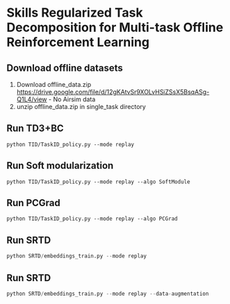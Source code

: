 # Skills Regularized Task Decomposition for Multi-task Offline Reinforcement Learning

## Download offline datasets

1. Download offline_data.zip
https://drive.google.com/file/d/12gKAtvSr9XOLvHSiZSsX5BsqASg-Q1L4/view - No Airsim data
2. unzip offline_data.zip in single_task directory

## Run TD3+BC
```
python TID/TaskID_policy.py --mode replay
```

## Run Soft modularization
```
python TID/TaskID_policy.py --mode replay --algo SoftModule
```

## Run PCGrad
```
python TID/TaskID_policy.py --mode replay --algo PCGrad
```

## Run SRTD
```python
python SRTD/embeddings_train.py --mode replay
```

## Run SRTD
```python
python SRTD/embeddings_train.py --mode replay --data-augmentation
```